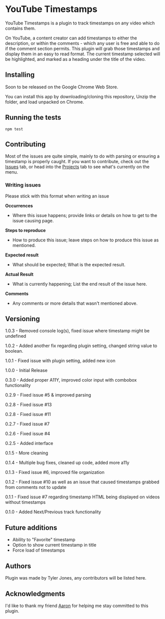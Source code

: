 # YouTube Timestamps

YouTube Timestamps is a plugin to track timestamps on any video which contains them.

On YouTube, a content creator can add timestamps to either the description, or within the comments - which any user is free and able to do if the comment section permits. This plugin will grab those timestamps and display them in an easy to read format. The current timestamp selected will be highlighted, and marked as a heading under the title of the video.

## Installing

Soon to be released on the Google Chrome Web Store.

You can install this app by downloading/cloning this repository,
Unzip the folder, and load unpacked on Chrome.

## Running the tests

`npm test`

## Contributing

Most of the issues are quite simple, mainly to do with parsing or ensuring a timestamp is properly caught.
If you want to contribute, check out the [Issues](https://github.com/TylerJDev/YouTube_Timestamps/issues) tab, or head into the [Projects](https://github.com/TylerJDev/YouTube_Timestamps/projects) tab to see what's currently on the menu.

### Writing issues

Please stick with this format when writing an issue

**Occurrences**
- Where this issue happens; provide links or details on how to get to the issue causing page.

**Steps to reproduce**
- How to produce this issue; leave steps on how to produce this issue as mentioned.

**Expected result**
- What should be expected; What is the expected result.

**Actual Result**
- What is currently happening; List the end result of the issue here.

**Comments**
- Any comments or more details that wasn't mentioned above.


## Versioning
1.0.3 - Removed console log(s), fixed issue where timestamp might be undefined

1.0.2 - Added another fix regarding plugin setting, changed string value to boolean.

1.0.1 - Fixed issue with plugin setting, added new icon

1.0.0 - Initial Release

0.3.0 - Added proper A11Y, improved color input with combobox functionality 

0.2.9 - Fixed issue #5 & improved parsing

0.2.8 - Fixed issue #13

0.2.8 - Fixed issue #11

0.2.7 - Fixed issue #7

0.2.6 - Fixed issue #4

0.2.5 - Added interface

0.1.5 - More cleaning

0.1.4 - Multiple bug fixes, cleaned up code, added more a11y

0.1.3 - Fixed issue #6, improved file organization

0.1.2 - Fixed issue #10 as well as an issue that caused timestamps grabbed from comments not to update

0.1.1 - Fixed issue #7 regarding timestamp HTML being displayed on videos without timestamps

0.1.0 - Added Next/Previous track functionality

## Future additions

* Ability to "Favorite" timestamp
* Option to show current timestamp in title
* Force load of timestamps

## Authors

Plugin was made by Tyler Jones, any contributors will be listed here.

## Acknowledgments

I'd like to thank my friend [Aaron](https://github.com/AaronChapman) for helping me stay committed to this plugin.
